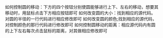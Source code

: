 如何控制圆的移动：下方的四个按钮分别使圆能够进行上下、左右的移动，想要其移动时，用鼠标点击下方相应按钮即可
如何改变圆的大小：找到相应的源代码。对圆的半径的一行代码进行相应修改即可
如何改变圆的颜色;找到相应的源代码，对控制颜色的那行代码进行修改即可
如何控制圆移动的距离：相应源代码内有圆的上下左右每次点击鼠标的距离，对其做相应修改即可
